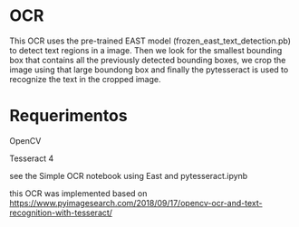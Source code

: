 # OCR

This OCR uses the pre-trained EAST model (frozen_east_text_detection.pb) to detect text regions in a image. Then we look for the smallest bounding box that contains all the previously detected bounding boxes, we crop the image using that large boundong box and finally the pytesseract is used to recognize the text in the cropped image.

# Requerimentos

OpenCV

Tesseract 4 

see the Simple OCR notebook using East and pytesseract.ipynb

this OCR was implemented based on https://www.pyimagesearch.com/2018/09/17/opencv-ocr-and-text-recognition-with-tesseract/



